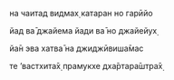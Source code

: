 на чаитад видмах̣ катаран но гарӣйо

йад ва̄ джайема йади ва̄ но джайейух̣

йа̄н эва хатва̄ на джиджӣвиша̄мас

те ’вастхита̄х̣ прамукхе дха̄ртара̄шт̣ра̄х̣